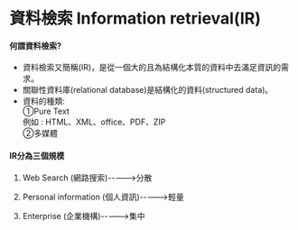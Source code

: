 # 資料檢索 Information retrieval\(IR\)

#### 何謂資料檢索?

* 資料檢索又簡稱\(IR\)，是從一個大的且為結構化本質的資料中去滿足資訊的需求。
* 關聯性資料庫\(relational database\)是結構化的資料\(structured data\)。
* 資料的種類:<br/>
    ①Pure Text<br/>
        例如 : HTML、XML、office、PDF、ZIP <br/>
    ②多媒體

#### IR分為三個規模

1. Web Search \(網路搜索\)-----&gt;分散

2. Personal information \(個人資訊\)-----&gt;輕量

3. Enterprise \(企業機構\)-----&gt;集中  



